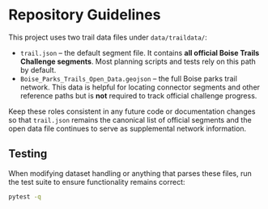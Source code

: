 # Repository Guidelines

This project uses two trail data files under `data/traildata/`:

* `trail.json` – the default segment file. It contains **all official Boise Trails Challenge segments**. Most planning scripts and tests rely on this path by default.
* `Boise_Parks_Trails_Open_Data.geojson` – the full Boise parks trail network. This data is helpful for locating connector segments and other reference paths but is **not** required to track official challenge progress.

Keep these roles consistent in any future code or documentation changes so that `trail.json` remains the canonical list of official segments and the open data file continues to serve as supplemental network information.

## Testing

When modifying dataset handling or anything that parses these files, run the test suite to ensure functionality remains correct:

```bash
pytest -q
```

